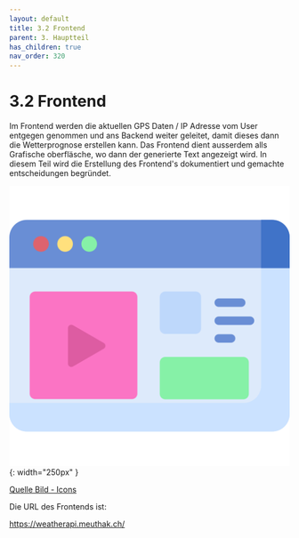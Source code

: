 ```yaml
---
layout: default
title: 3.2 Frontend
parent: 3. Hauptteil
has_children: true
nav_order: 320
---
```


# 3.2 Frontend

Im Frontend werden die aktuellen GPS Daten / IP Adresse vom User entgegen genommen und ans Backend weiter geleitet, damit dieses dann die Wetterprognose erstellen kann. Das Frontend dient ausserdem alls Grafische oberfläsche, wo dann der generierte Text angezeigt wird. In diesem Teil wird die Erstellung des Frontend's dokumentiert und gemachte entscheidungen begründet.

![Frontend](../ressources/icons/front-end.png){: width="250px" }

[Quelle Bild - Icons](../anhang/600-quellen.md#6.4-icons)

Die URL des Frontends ist:

<https://weatherapi.meuthak.ch/>
